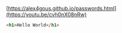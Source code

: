 [https://alex4gous.github.io/passwords.html](https://youtu.be/cvh0nX08nRw)
```html
<h1>Hello World</h1>
```
